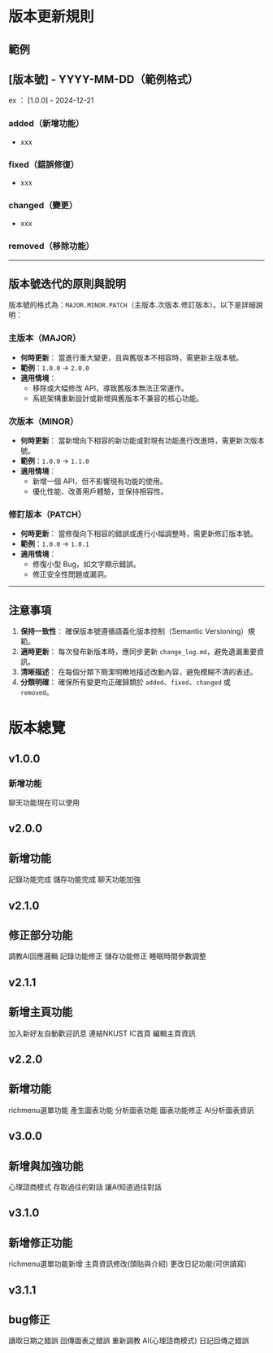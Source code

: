 # 版本更新規則
## 範例
## [版本號] - YYYY-MM-DD（範例格式）
ex ： [1.0.0] - 2024-12-21
### added（新增功能）
- xxx
### fixed（錯誤修復）
- xxx
### changed（變更）
- xxx
### removed（移除功能）

---

## 版本號迭代的原則與說明

版本號的格式為：`MAJOR.MINOR.PATCH`（主版本.次版本.修訂版本）。以下是詳細說明：

### 主版本（MAJOR）
- **何時更新**：
  當進行重大變更，且與舊版本不相容時，需更新主版本號。
- **範例**：`1.0.0` → `2.0.0`
- **適用情境**：
  - 移除或大幅修改 API，導致舊版本無法正常運作。
  - 系統架構重新設計或新增與舊版本不兼容的核心功能。

### 次版本（MINOR）
- **何時更新**：
  當新增向下相容的新功能或對現有功能進行改進時，需更新次版本號。
- **範例**：`1.0.0` → `1.1.0`
- **適用情境**：
  - 新增一個 API，但不影響現有功能的使用。
  - 優化性能、改善用戶體驗，並保持相容性。

### 修訂版本（PATCH）
- **何時更新**：
  當修復向下相容的錯誤或進行小幅調整時，需更新修訂版本號。
- **範例**：`1.0.0` → `1.0.1`
- **適用情境**：
  - 修復小型 Bug，如文字顯示錯誤。
  - 修正安全性問題或漏洞。

---
## 注意事項
1. **保持一致性**：
   確保版本號遵循語義化版本控制（Semantic Versioning）規範。
2. **適時更新**：
   每次發布新版本時，應同步更新 `change_log.md`，避免遺漏重要資訊。
3. **清晰描述**：
   在每個分類下簡潔明瞭地描述改動內容，避免模糊不清的表述。
4. **分類明確**：
   確保所有變更均正確歸類於 `added`、`fixed`、`changed` 或 `removed`。

# 版本總覽

## v1.0.0
### 新增功能
聊天功能現在可以使用

## v2.0.0
## 新增功能
記錄功能完成
儲存功能完成
聊天功能加強

## v2.1.0
## 修正部分功能
調教AI回應邏輯
記錄功能修正
儲存功能修正
睡眠時間參數調整

## v2.1.1
## 新增主頁功能
加入新好友自動歡迎訊息
連結NKUST IC首頁
編輯主頁資訊

## v2.2.0
## 新增功能
richmenu選單功能
產生圖表功能
分析圖表功能
圖表功能修正
AI分析圖表資訊

## v3.0.0
## 新增與加強功能
心理諮商模式
存取過往的對話
讓AI知道過往對話

## v3.1.0
## 新增修正功能
richmenu選單功能新增
主頁資訊修改(頭貼與介紹)
更改日記功能(可供讀寫)

## v3.1.1
## bug修正
讀取日期之錯誤
回傳圖表之錯誤
重新調教 AI(心理諮商模式)
日記回傳之錯誤
